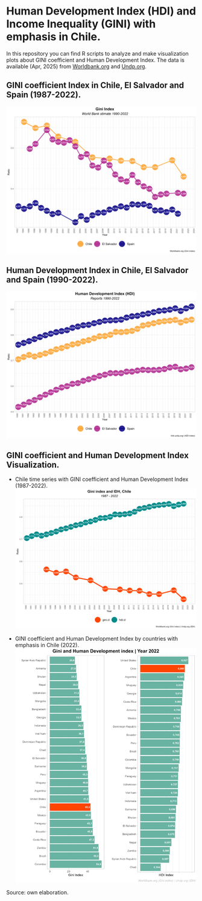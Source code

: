 # Human Development Index (HDI) and Income Inequality (GINI) with emphasis in Chile.

In this repository you can find R scripts to analyze and make visualization plots about GINI coefficient and Human Development Index. The data is available (Apr, 2025) from  [Worldbank.org](https://data.worldbank.org/indicator/SI.POV.GINI) and [Undp.org](http://hdr.undp.org/en/data).

## GINI coefficient Index in Chile, El Salvador and Spain (1987-2022).

![gg1.gini](https://raw.githubusercontent.com/luis-fernandezt/Human-Development-Index-HDI-and-Income-Inequality-GINI-in-Chile/main/gg1.gini.png)

## Human Development Index in Chile, El Salvador and Spain (1990-2022).

![gg2.hdi](https://raw.githubusercontent.com/luis-fernandezt/Human-Development-Index-HDI-and-Income-Inequality-GINI-in-Chile/main/gg2.hdi.png)

## GINI coefficient and Human Development Index Visualization.

* Chile time series with GINI coefficient and Human Development Index (1987-2022).
![gg3.gini.hdi](https://raw.githubusercontent.com/luis-fernandezt/Human-Development-Index-HDI-and-Income-Inequality-GINI-in-Chile/main/gg3_gini_hdi_cl.png)

* GINI coefficient and Human Development Index by countries with emphasis in Chile (2022).
![gg4.gini.hdi.countries](https://raw.githubusercontent.com/luis-fernandezt/Human-Development-Index-HDI-and-Income-Inequality-GINI-in-Chile/main/gg4_Rnk_Gini_HDI.png)

Source: own elaboration.
